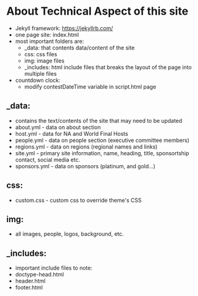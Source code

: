 # About Technical Aspect of this site
- Jekyll framework: https://jekyllrb.com/
- one page site: index.html
- most important folders are:
    - _data: that contents data/content of the site
    - css: css files
    - img: image files
    - _includes: html include files that breaks the layout of the page into multiple files
- countdown clock: 
    - modify contestDateTime variable in script.html page


## _data:
- contains the text/contents of the site that may need to be updated
- about.yml - data on about section
- host.yml - data for NA and World Final Hosts
- people.yml - data on people section (executive committee members)
- regions.yml - data on regions (regional names and links)
- site.yml - primary site information, name, heading, title, sponsortship contact, social media etc.
- sponsors.yml - data on sponsors (platinum, and gold...)

## css:
- custom.css - custom css to override theme's CSS

## img:
- all images, people, logos, background, etc.

## _includes:
- important include files to note:
- doctype-head.html
- header.html
- footer.html
